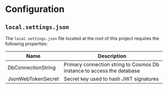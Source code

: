 ﻿# Configuration

## `local.settings.json`

The `local.settings.json` file located at the root of this project requires the following properties:

Name | Description
--- | ---
DbConnectionString | Primary connection string to Cosmos Db instance to access the database
JsonWebTokenSecret | Secret key used to hash JWT signatures
